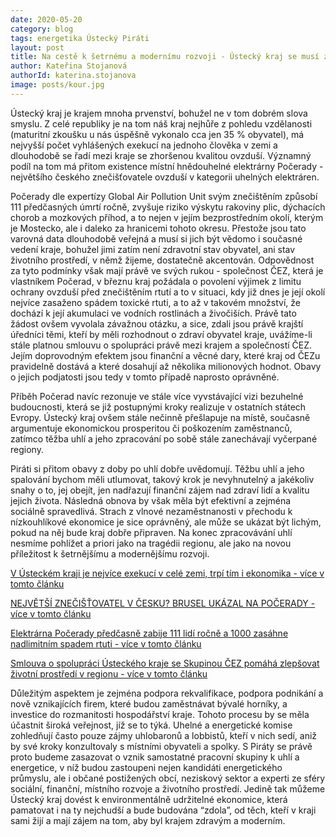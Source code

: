 ```yaml
---
date: 2020-05-20
category: blog
tags: energetika Ústecký Piráti
layout: post
title: Na cestě k šetrnému a modernímu rozvoji - Ústecký kraj se musí změnit.
author: Kateřina Stojanová
authorId: katerina.stojanova
image: posts/kour.jpg
---
```


Ústecký kraj je krajem mnoha prvenství, bohužel ne v tom dobrém slova smyslu. Z celé republiky je na tom náš kraj nejhůře z pohledu vzdělanosti (maturitní zkoušku u nás úspěšně vykonalo cca jen 35 % obyvatel), má nejvyšší počet vyhlášených exekucí na jednoho člověka v zemi a dlouhodobě se řadí mezi kraje se zhoršenou kvalitou ovzduší. Významný podíl na tom má přitom existence místní hnědouhelné elektrárny Počerady - největšího českého znečišťovatele ovzduší v kategorii uhelných elektráren.

Počerady dle expertízy Global Air Pollution Unit svým znečištěním způsobí 111 předčasných úmrtí ročně, zvyšuje riziko výskytu rakoviny plic, dýchacích chorob a mozkových příhod, a to nejen v jejím bezprostředním okolí, kterým je Mostecko, ale i daleko za hranicemi tohoto okresu. Přestože jsou tato varovná data dlouhodobě veřejná a musí si jich být vědomo i současné vedení kraje, bohužel jimi zatím není zdravotní stav obyvatel, ani stav životního prostředí, v němž žijeme, dostatečně akcentován. Odpovědnost za tyto podmínky však mají právě ve svých rukou - společnost ČEZ, která je vlastníkem Počerad, v březnu kraj požádala o povolení výjimek z limitu ochrany ovzduší před znečištěním rtutí a to v situaci, kdy již dnes je její okolí nejvíce zasaženo spádem toxické rtuti, a to až v takovém množství, že dochází k její akumulaci ve vodních rostlinách a živočiších. Právě tato žádost ovšem vyvolala závažnou otázku, a sice, zdali jsou právě krajští úředníci těmi, kteří by měli rozhodnout o zdraví obyvatel kraje, uvážíme-li stále platnou smlouvu o spolupráci právě mezi krajem a společností ČEZ. Jejím doprovodným efektem jsou finanční a věcné dary, které kraj od ČEZu pravidelně dostává a které dosahují až několika milionových hodnot. Obavy o jejich podjatosti jsou tedy v tomto případě naprosto oprávněné.

Příběh Počerad navíc rezonuje ve stále více vyvstávající vizi bezuhelné budoucnosti, která se již postupnými kroky realizuje v ostatních státech Evropy. Ústecký kraj ovšem stále nečinně přešlapuje na místě, současně argumentuje ekonomickou prosperitou či poškozením zaměstnanců, zatímco těžba uhlí a jeho zpracování po sobě stále zanechávají vyčerpané regiony.

Piráti si přitom obavy z doby po uhlí dobře uvědomují. Těžbu uhlí a jeho spalování bychom měli utlumovat, takový krok je nevyhnutelný a jakékoliv snahy o to, jej obejít, jen nadřazují finanční zájem nad zdraví lidí a kvalitu jejich života. Následná obnova by však měla být efektivní a zejména sociálně spravedlivá. Strach z vlnové nezaměstnanosti v přechodu k nízkouhlíkové ekonomice je sice oprávněný, ale může se ukázat být lichým, pokud na něj bude kraj dobře připraven. Na konec zpracovávání uhlí nesmíme pohlížet a priori jako na tragédii regionu, ale jako na novou příležitost k šetrnějšímu a modernějšímu rozvoji. 

[V Ústeckém kraji je nejvíce exekucí v celé zemi, trpí tím i ekonomika - více v tomto článku](https://www.idnes.cz/usti/zpravy/exekuce-ustecky-kraj-ekonomka-zadluzeni-dluhova-past-mapa-exekuci-socialne-vyloucena-lokalita-exekut.A190221_459024_usti-zpravy_pakr)

[NEJVĚTŠÍ ZNEČIŠŤOVATEL V ČESKU? BRUSEL UKÁZAL NA POČERADY - více v tomto článku](https://www.euro.cz/byznys/nejvetsi-znecistovatel-v-cesku-brusel-ukazal-na-pocerady)

[Elektrárna Počerady předčasně zabije 111 lidí ročně a 1000 zasáhne nadlimitním spadem rtuti - více v tomto článku](https://www.greenpeace.org/czech/tiskova-zprava/4482/elektrarna-pocerady-predcasne-zabije-rocne-111-lidi-a-1000-zasahne-nadlimitnim-spadem-rtuti/)

[Smlouva o spolupráci Ústeckého kraje se Skupinou ČEZ pomáhá zlepšovat životní prostředí v regionu - více v tomto článku](https://www.kr-ustecky.cz/smlouva-o-spolupraci-usteckeho-kraje-se-skupinou-cez-pomaha-zlepsovat-zivotni-prostredi-v-regionu/d-1725870/p1=204698)

Důležitým aspektem je zejména podpora rekvalifikace, podpora podnikání a nově vznikajících firem, které budou zaměstnávat bývalé horníky, a investice do rozmanitosti hospodářství kraje. Tohoto procesu by se měla účastnit široká veřejnost, jíž se to týká. Uhelné a energetické komise zohledňují často pouze zájmy uhlobaronů a lobbistů, kteří v nich sedí, aniž by své kroky konzultovaly s místními obyvateli a spolky. S Piráty se právě proto budeme zasazovat o vznik samostatné pracovní skupiny k uhlí a energetice, v níž budou zastoupeni nejen kandidáti energetického průmyslu, ale i občané postižených obcí, neziskový sektor a experti ze sféry sociální, finanční, místního rozvoje a životního prostředí. Jedině tak můžeme Ústecký kraj dovést k environmentálně udržitelné ekonomice, která pamatovat i na ty nejchudší a bude budována “zdola”, od těch, kteří v kraji sami žijí a mají zájem na tom, aby byl krajem zdravým a moderním. 
